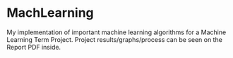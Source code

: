 MachLearning
============

My implementation of important machine learning algorithms for a Machine Learning Term Project. Project results/graphs/process can be seen on the Report PDF inside.
